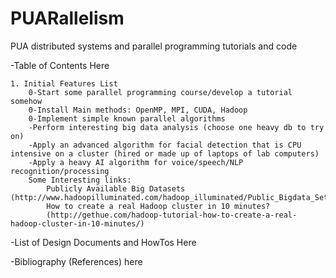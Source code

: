 # PUARallelism
PUA distributed systems and parallel programming tutorials and code


-Table of Contents Here

	1. Initial Features List
		0-Start some parallel programming course/develop a tutorial somehow
		0-Install Main methods: OpenMP, MPI, CUDA, Hadoop
		0-Implement simple known parallel algorithms
		-Perform interesting big data analysis (choose one heavy db to try on)
		-Apply an advanced algorithm for facial detection that is CPU intensive on a cluster (hired or made up of laptops of lab computers)
		-Apply a heavy AI algorithm for voice/speech/NLP recognition/processing
		Some Interesting links: 
			Publicly Available Big Datasets (http://www.hadoopilluminated.com/hadoop_illuminated/Public_Bigdata_Sets.html)
			How to create a real Hadoop cluster in 10 minutes?
			(http://gethue.com/hadoop-tutorial-how-to-create-a-real-hadoop-cluster-in-10-minutes/)



-List of Design Documents and HowTos Here


-Bibliography (References) here

